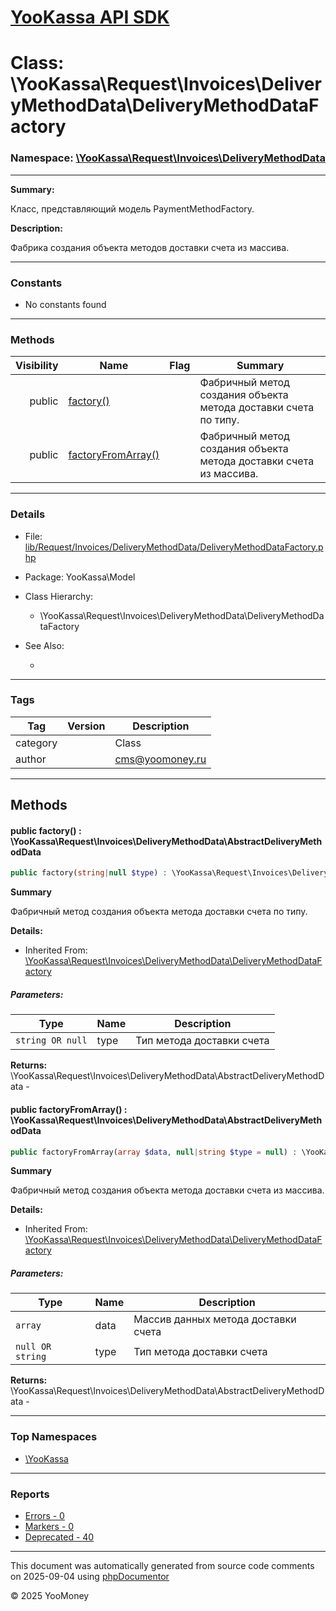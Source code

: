 # [YooKassa API SDK](../home.md)

# Class: \YooKassa\Request\Invoices\DeliveryMethodData\DeliveryMethodDataFactory
### Namespace: [\YooKassa\Request\Invoices\DeliveryMethodData](../namespaces/yookassa-request-invoices-deliverymethoddata.md)
---
**Summary:**

Класс, представляющий модель PaymentMethodFactory.

**Description:**

Фабрика создания объекта методов доставки счета из массива.

---
### Constants
* No constants found

---
### Methods
| Visibility | Name | Flag | Summary |
| ----------:| ---- | ---- | ------- |
| public | [factory()](../classes/YooKassa-Request-Invoices-DeliveryMethodData-DeliveryMethodDataFactory.md#method_factory) |  | Фабричный метод создания объекта метода доставки счета по типу. |
| public | [factoryFromArray()](../classes/YooKassa-Request-Invoices-DeliveryMethodData-DeliveryMethodDataFactory.md#method_factoryFromArray) |  | Фабричный метод создания объекта метода доставки счета из массива. |

---
### Details
* File: [lib/Request/Invoices/DeliveryMethodData/DeliveryMethodDataFactory.php](../../lib/Request/Invoices/DeliveryMethodData/DeliveryMethodDataFactory.php)
* Package: YooKassa\Model
* Class Hierarchy:
  * \YooKassa\Request\Invoices\DeliveryMethodData\DeliveryMethodDataFactory

* See Also:
  * [](https://yookassa.ru/developers/api)

---
### Tags
| Tag | Version | Description |
| --- | ------- | ----------- |
| category |  | Class |
| author |  | cms@yoomoney.ru |

---
## Methods
<a name="method_factory" class="anchor"></a>
#### public factory() : \YooKassa\Request\Invoices\DeliveryMethodData\AbstractDeliveryMethodData

```php
public factory(string|null $type) : \YooKassa\Request\Invoices\DeliveryMethodData\AbstractDeliveryMethodData
```

**Summary**

Фабричный метод создания объекта метода доставки счета по типу.

**Details:**
* Inherited From: [\YooKassa\Request\Invoices\DeliveryMethodData\DeliveryMethodDataFactory](../classes/YooKassa-Request-Invoices-DeliveryMethodData-DeliveryMethodDataFactory.md)

##### Parameters:
| Type | Name | Description |
| ---- | ---- | ----------- |
| <code lang="php">string OR null</code> | type  | Тип метода доставки счета |

**Returns:** \YooKassa\Request\Invoices\DeliveryMethodData\AbstractDeliveryMethodData - 


<a name="method_factoryFromArray" class="anchor"></a>
#### public factoryFromArray() : \YooKassa\Request\Invoices\DeliveryMethodData\AbstractDeliveryMethodData

```php
public factoryFromArray(array $data, null|string $type = null) : \YooKassa\Request\Invoices\DeliveryMethodData\AbstractDeliveryMethodData
```

**Summary**

Фабричный метод создания объекта метода доставки счета из массива.

**Details:**
* Inherited From: [\YooKassa\Request\Invoices\DeliveryMethodData\DeliveryMethodDataFactory](../classes/YooKassa-Request-Invoices-DeliveryMethodData-DeliveryMethodDataFactory.md)

##### Parameters:
| Type | Name | Description |
| ---- | ---- | ----------- |
| <code lang="php">array</code> | data  | Массив данных метода доставки счета |
| <code lang="php">null OR string</code> | type  | Тип метода доставки счета |

**Returns:** \YooKassa\Request\Invoices\DeliveryMethodData\AbstractDeliveryMethodData - 



---

### Top Namespaces

* [\YooKassa](../namespaces/yookassa.md)

---

### Reports
* [Errors - 0](../reports/errors.md)
* [Markers - 0](../reports/markers.md)
* [Deprecated - 40](../reports/deprecated.md)

---

This document was automatically generated from source code comments on 2025-09-04 using [phpDocumentor](http://www.phpdoc.org/)

&copy; 2025 YooMoney